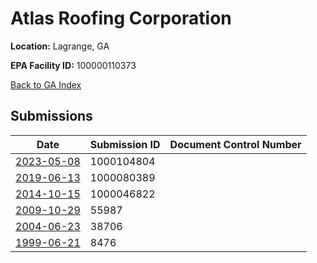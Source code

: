 # Atlas Roofing Corporation

**Location:** Lagrange, GA

**EPA Facility ID:** 100000110373

[Back to GA Index](../../index.md)

## Submissions

| Date | Submission ID | Document Control Number |
|------|--------------|-------------------------|
| [2023-05-08](submissions/1000104804.md) | 1000104804 |  |
| [2019-06-13](submissions/1000080389.md) | 1000080389 |  |
| [2014-10-15](submissions/1000046822.md) | 1000046822 |  |
| [2009-10-29](submissions/55987.md) | 55987 |  |
| [2004-06-23](submissions/38706.md) | 38706 |  |
| [1999-06-21](submissions/8476.md) | 8476 |  |
